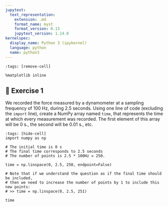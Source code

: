 ```yaml
---
jupytext:
  text_representation:
    extension: .md
    format_name: myst
    format_version: 0.13
    jupytext_version: 1.14.0
kernelspec:
  display_name: Python 3 (ipykernel)
  language: python
  name: python3
---
```


```{code-cell} ipython3
:tags: [remove-cell]

%matplotlib inline
```


## 💪 Exercise 1

We recorded the force measured by a dynamometer at a sampling frequency of 100 Hz, during 2.5 seconds. Using one line of code (excluding the `import` line), create a NumPy array named `time`, that represents the time at which every measurement was recorded. The first element of this array will be 0 s., the second will be 0.01 s., etc.

```{code-cell} ipython3
:tags: [hide-cell]
import numpy as np

# The initial time is 0 s
# The final time corresponds to 2.5 seconds
# The number of points is 2.5 * 100Hz = 250.

time = np.linspace(0, 2.5, 250, endpoint=False)

# Note that if we understand the question as if the final time should be included,
# then we need to increase the number of points by 1 to include this new points:
# >> time = np.linspace(0, 2.5, 251)

time
```